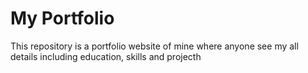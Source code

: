 # My Portfolio

This repository is a portfolio website of mine where anyone see my all details including education, skills and projecth
